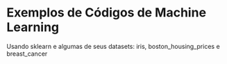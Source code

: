 # Exemplos de Códigos de Machine Learning
Usando sklearn e algumas de seus datasets: iris, boston_housing_prices e breast_cancer
